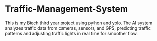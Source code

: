 # Traffic-Management-System
This is my Btech third year project using python and yolo. The AI system analyzes traffic data from cameras, sensors, and GPS, predicting  traffic patterns and adjusting traffic lights in real time for smoother flow.
